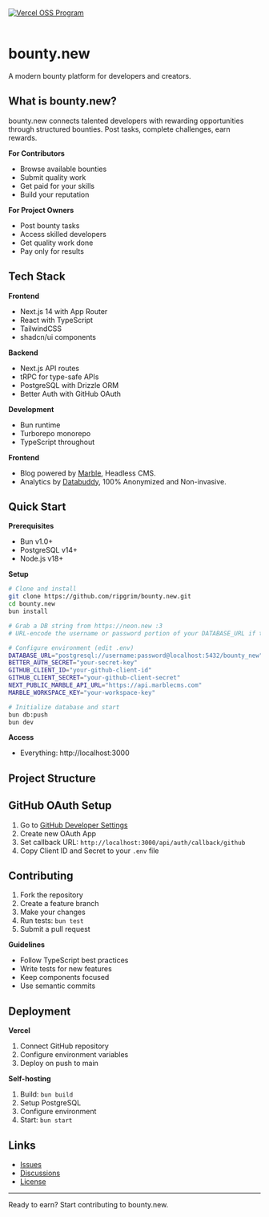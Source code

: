 <br />
<br />
<a href="https://vercel.com/oss">
  <img alt="Vercel OSS Program" src="https://vercel.com/oss/program-badge.svg" />
</a>
<br />
<br />

# bounty.new

A modern bounty platform for developers and creators.

## What is bounty.new?

bounty.new connects talented developers with rewarding opportunities through structured bounties. Post tasks, complete challenges, earn rewards.

**For Contributors**

- Browse available bounties
- Submit quality work
- Get paid for your skills
- Build your reputation

**For Project Owners**

- Post bounty tasks
- Access skilled developers
- Get quality work done
- Pay only for results

## Tech Stack

**Frontend**

- Next.js 14 with App Router
- React with TypeScript
- TailwindCSS
- shadcn/ui components

**Backend**

- Next.js API routes
- tRPC for type-safe APIs
- PostgreSQL with Drizzle ORM
- Better Auth with GitHub OAuth

**Development**

- Bun runtime
- Turborepo monorepo
- TypeScript throughout

**Frontend**

- Blog powered by [Marble](https://marblecms.com?utm_source=bountydotnew), Headless CMS.
- Analytics by [Databuddy](https://www.databuddy.cc?utm_source=bountydotnew), 100% Anonymized and Non-invasive.

## Quick Start

**Prerequisites**

- Bun v1.0+
- PostgreSQL v14+
- Node.js v18+

**Setup**

```bash
# Clone and install
git clone https://github.com/ripgrim/bounty.new.git
cd bounty.new
bun install

# Grab a DB string from https://neon.new :3
# URL-encode the username or password portion of your DATABASE_URL if they contain any special characters.

# Configure environment (edit .env)
DATABASE_URL="postgresql://username:password@localhost:5432/bounty_new"
BETTER_AUTH_SECRET="your-secret-key"
GITHUB_CLIENT_ID="your-github-client-id"
GITHUB_CLIENT_SECRET="your-github-client-secret"
NEXT_PUBLIC_MARBLE_API_URL="https://api.marblecms.com"
MARBLE_WORKSPACE_KEY="your-workspace-key"

# Initialize database and start
bun db:push
bun dev
```

**Access**

- Everything: http://localhost:3000

## Project Structure

## GitHub OAuth Setup

1. Go to [GitHub Developer Settings](https://github.com/settings/developers)
2. Create new OAuth App
3. Set callback URL: `http://localhost:3000/api/auth/callback/github`
4. Copy Client ID and Secret to your `.env` file

## Contributing

1. Fork the repository
2. Create a feature branch
3. Make your changes
4. Run tests: `bun test`
5. Submit a pull request

**Guidelines**

- Follow TypeScript best practices
- Write tests for new features
- Keep components focused
- Use semantic commits

## Deployment

**Vercel**

1. Connect GitHub repository
2. Configure environment variables
3. Deploy on push to main

**Self-hosting**

1. Build: `bun build`
2. Setup PostgreSQL
3. Configure environment
4. Start: `bun start`

## Links

- [Issues](https://github.com/ripgrim/bounty.new/issues)
- [Discussions](https://github.com/ripgrim/bounty.new/discussions)
- [License](LICENSE)

---

Ready to earn? Start contributing to bounty.new.
